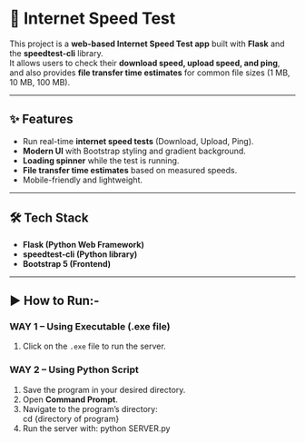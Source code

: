 # 🚀 Internet Speed Test 

This project is a **web-based Internet Speed Test app** built with **Flask** and the **speedtest-cli** library.  
It allows users to check their **download speed, upload speed, and ping**, and also provides **file transfer time estimates** for common file sizes (1 MB, 10 MB, 100 MB).

---

## ✨ Features
- Run real-time **internet speed tests** (Download, Upload, Ping).
- **Modern UI** with Bootstrap styling and gradient background.
- **Loading spinner** while the test is running.
- **File transfer time estimates** based on measured speeds.
- Mobile-friendly and lightweight.

---

## 🛠️ Tech Stack
- **Flask (Python Web Framework)**
- **speedtest-cli (Python library)**
- **Bootstrap 5 (Frontend)**

---

## ▶️ How to Run:-

### **WAY 1 – Using Executable (.exe file)**
1. Click on the `.exe` file to run the server.

### **WAY 2 – Using Python Script**
1. Save the program in your desired directory.  
2. Open **Command Prompt**.  
3. Navigate to the program’s directory:  
   cd {directory of program}
4. Run the server with:
   python SERVER.py
